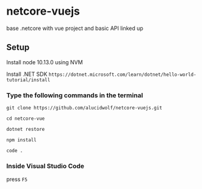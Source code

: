 # netcore-vuejs

base .netcore with vue project and basic API linked up

## Setup

Install node 10.13.0 using NVM

Install .NET SDK `https://dotnet.microsoft.com/learn/dotnet/hello-world-tutorial/install`

### Type the following commands in the terminal

`git clone https://github.com/alucidwolf/netcore-vuejs.git`

`cd netcore-vue`

`dotnet restore`

`npm install`

`code .`

### Inside Visual Studio Code

press `F5`
